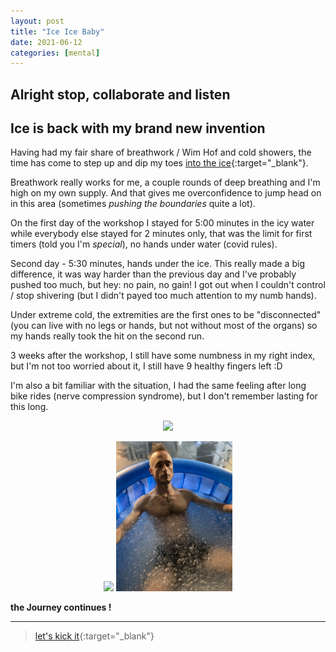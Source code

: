 ```yaml
---
layout: post
title: "Ice Ice Baby"
date: 2021-06-12
categories: [mental]
---
```



## Alright stop, collaborate and listen
## Ice is back with my brand new invention

Having had my fair share of breathwork / Wim Hof and cold showers, the time has come to step up and dip my toes [into the ice](https://www.timvandervliet.com/event/londonputney/){:target="_blank"}.  

Breathwork really works for me, a couple rounds of deep breathing and I'm high on my own supply. And that gives me overconfidence to jump head on in this area (sometimes _pushing the boundaries_ quite a lot).  

On the first day of the workshop I stayed for 5:00 minutes in the icy water while everybody else stayed for 2 minutes only, that was the limit for first timers (told you I'm _special_), no hands under water (covid rules).  

Second day - 5:30 minutes, hands under the ice. This really made a big difference, it was way harder than the previous day and I've probably pushed too much, but hey: no pain, no gain! I got out when I couldn't control / stop shivering (but I didn't payed too much attention to my numb hands).  

Under extreme cold, the extremities are the first ones to be "disconnected" (you can live with no legs or hands, but not without most of the organs) so my hands really took the hit on the second run.  

3 weeks after the workshop, I still have some numbness in my right index, but I'm not too worried about it, I still have 9 healthy fingers left :D  

I'm also a bit familiar with the situation, I had the same feeling after long bike rides (nerve compression syndrome), but I don't remember lasting for this long.  

<p style="text-align:center;">
  <a data-fancybox="gallery" href="/pic/ice-0.jpg" data-caption="Sleeping Beauty"><img src="/pic/ice-0.jpg" height="200"></a>
</p>
<p style="text-align:center;">
  <a data-fancybox="gallery" href="/pic/ice-1.jpg" data-caption="War"><img src="/pic/ice-1.jpg" height="240"></a>
  <a data-fancybox="gallery" href="/pic/ice-2.jpg" data-caption="and Peace"><img src="/pic/ice-2.jpg" height="240"></a>
</p>


**the Journey continues !**

---

> [let's kick it](https://www.youtube.com/watch?v=rog8ou-ZepE){:target="_blank"}
